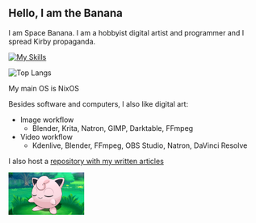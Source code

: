 ## Hello, I am the Banana
I am Space Banana. I am a hobbyist digital artist and programmer and I spread Kirby propaganda.

[![My Skills](https://skillicons.dev/icons?i=linux,bsd,blender,scala,ruby,java,bash,rust,python,lua,unity)](https://skillicons.dev)
   
![Top Langs](https://github-readme-stats.vercel.app/api/top-langs/?username=spacebanana420&layout=compact&theme=dark)

My main OS is NixOS

Besides software and computers, I also like digital art:

- Image workflow
  - Blender, Krita, Natron, GIMP, Darktable, FFmpeg
- Video workflow
  - Kdenlive, Blender, FFmpeg, OBS Studio, Natron, DaVinci Resolve

I also host a [repository with my written articles](https://github.com/spacebanana420/writtenworks)

<img src="jigglypuff%202.png" width="150" />
